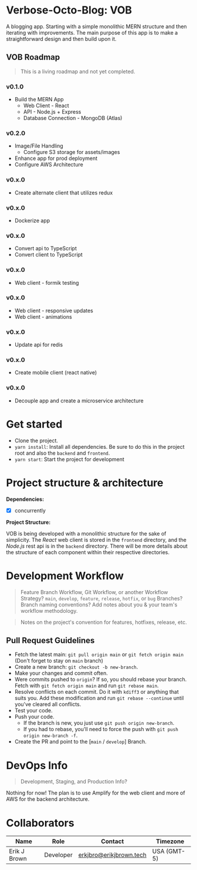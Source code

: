 # Verbose-Octo-Blog: VOB

A blogging app. Starting with a simple monolithic MERN structure and then iterating with improvements. The main purpose of this app is to make a straightforward design and then build upon it.

## VOB Roadmap
> This is a living roadmap and not yet completed.

### v0.1.0
- Build the MERN App
  * Web Client - React
  * API - Node.js + Express
  * Database Connection - MongoDB (Atlas)

### v0.2.0
- Image/File Handling
  * Configure S3 storage for assets/images
- Enhance app for prod deployment
- Configure AWS Architecture

### v0.x.0
- Create alternate client that utilizes redux

### v0.x.0
- Dockerize app

### v0.x.0
- Convert api to TypeScript
- Convert client to TypeScript

### v0.x.0
- Web client - formik testing

### v0.x.0
- Web client - responsive updates
- Web client - animations

### v0.x.0
- Update api for redis

### v0.x.0
- Create mobile client (react native)

### v0.x.0
- Decouple app and create a microservice architecture

# Get started
 * Clone the project.
 * `yarn install`: Install all dependencies. Be sure to do this in the project root and also the `backend` and `frontend`.
 * `yarn start`: Start the project for development

# Project structure & architecture

 **Dependencies:**

  - [x] concurrently

 **Project Structure:**

VOB is being developed with a monolithic structure for the sake of simplicity. The *React* web client is stored in the `frontend`
directory, and the *Node.js* rest api is in the `backend` directory. There will be more details about the structure of each
component within their respective directories.

# Development Workflow
> Feature Branch Workflow, Git Workflow, or another Workflow Strategy? `main`, `develop`, `feature`, `release`, `hotfix`, or `bug` Branches? Branch naming conventions? Add notes about you & your team's workflow methodology.

> Notes on the project's convention for features, hotfixes, release, etc.

## Pull Request Guidelines
   * Fetch the latest main: `git pull origin main` or `git fetch origin main` (Don't forget to stay on `main` branch)
   * Create a new branch: `git checkout -b new-branch`.
   * Make your changes and commit often.
   * Were commits pushed to `origin`? If so, you should rebase your branch. Fetch with `git fetch origin main` and run
   `git rebase main`.
   * Resolve conflicts on each commit. Do it with `kdiff3` or anything that suits you. Add these modification and run `git rebase --continue` until you've cleared all conflicts.
   * Test your code.
   * Push your code.
      - If the branch is new, you just use `git push origin new-branch`.
      - If you had to rebase, you'll need to force the push with `git push origin new-branch -f`.
   * Create the PR and point to the [`main` / `develop`] Branch.

# DevOps Info
> Development, Staging, and Production Info?

Nothing for now! The plan is to use Amplify for the web client and more of AWS for the backend architecture.

# Collaborators

| Name | Role | Contact | Timezone |
| --- | --- | --- | --- |
| Erik J Brown | Developer | erkjbro@erikjbrown.tech | USA (GMT-5) |
